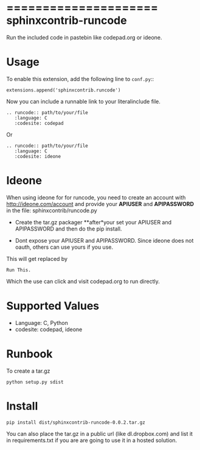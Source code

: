 =====================
sphinxcontrib-runcode
=====================

Run the included code in pastebin like codepad.org or ideone.

Usage
=====

To enable this extension, add the following line to ``conf.py``::

    extensions.append('sphinxcontrib.runcode')

Now you can include a runnable link to your literalinclude file.

    .. runcode:: path/to/your/file
       :language: C
       :codesite: codepad

Or

    .. runcode:: path/to/your/file
       :language: C
       :codesite: ideone

Ideone
======

When using ideone for for runcode, you need to create an account with
http://ideone.com/account and provide your **APIUSER** and **APIPASSWORD**
in the file: sphinxcontrib/runcode.py

* Create the tar.gz packager **after*your set your APIUSER and APIPASSWORD and
  then do the pip install.

* Dont expose your APIUSER and APIPASSWORD. Since ideone does not oauth, others
  can use yours if you use.



This will get replaced by

    Run This.

Which the use can click and visit codepad.org to run directly.

Supported Values
================

* Language: C, Python
* codesite: codepad, ideone


Runbook
=======
To create a tar.gz

    python setup.py sdist
    
Install
=======
    pip install dist/sphinxcontrib-runcode-0.0.2.tar.gz


You can also place the tar.gz in a public url (like dl.dropbox.com) and list it in requirements.txt if you are are going to use it in a hosted solution.
